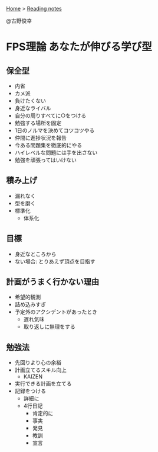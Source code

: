 <style>section h1 { color: #069; }</style>

[Home](/) > [Reading notes](/reading_notes/)

@古野俊幸

FPS理論 あなたが伸びる学び型
===

## 保全型

* 内省
* カメ派
* 負けたくない
* 身近なライバル
* 自分の周りすべてに○をつける
* 勉強する場所を固定
* 1日のノルマを決めてコツコツやる
* 仲間に進捗状況を報告
* 今ある問題集を徹底的にやる
* ハイレベルな問題には手を出さない
* 勉強を頑張ってはいけない

## 積み上げ

* 漏れなく
* 型を磨く
* 標準化
	* 体系化

## 目標

* 身近なところから
* ない場合: とりあえず頂点を目指す

## 計画がうまく行かない理由

* 希望的観測
* 詰め込みすぎ
* 予定外のアクシデントがあったとき
	* 遅れ気味
	* 取り返しに無理をする

## 勉強法

* 先回りより心の余裕
* 計画立てるスキル向上
	* KAIZEN
* 実行できる計画を立てる
* 記録をつける
	* 詳細に
	* 4行日記
		* 肯定的に
		* 事実
		* 発見
		* 教訓
		* 宣言
